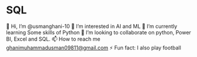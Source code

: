 # SQL
👋 Hi, I’m @usmanghani-10
👀 I’m interested in AI and ML
🌱 I’m currently learning Some skills of Python
💞️ I’m looking to collaborate on python, Power BI, Excel and SQL.
📫 How to reach me ghanimuhammadusman09811@gmail.com
⚡ Fun fact: I also play football
